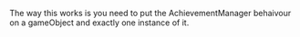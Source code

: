 The way this works is you need to put the AchievementManager behaivour on a gameObject and exactly one instance of it.
